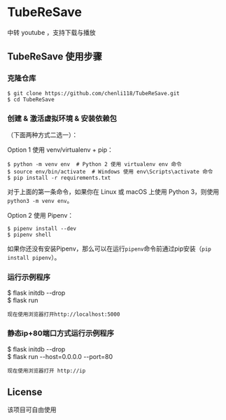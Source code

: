 # TubeReSave
中转 youtube ，支持下载与播放 

## TubeReSave 使用步骤 

### 克隆仓库

```
$ git clone https://github.com/chenli118/TubeReSave.git
$ cd TubeReSave
```
### 创建 & 激活虚拟环境 & 安装依赖包

（下面两种方式二选一）：

Option 1 使用 venv/virtualenv + pip：
```
$ python -m venv env  # Python 2 使用 virtualenv env 命令
$ source env/bin/activate  # Windows 使用 env\Scripts\activate 命令
$ pip install -r requirements.txt
```

对于上面的第一条命令，如果你在 Linux 或 macOS 上使用 Python 3，则使用 `python3 -m venv env`。

Option 2 使用 Pipenv：
```
$ pipenv install --dev
$ pipenv shell
```
如果你还没有安装Pipenv，那么可以在运行`pipenv`命令前通过pip安装（`pip install pipenv`）。

### 运行示例程序 

$ flask initdb --drop  
$ flask run  
```
现在使用浏览器打开http://localhost:5000
```
### 静态ip+80端口方式运行示例程序

$ flask initdb --drop  
$ flask run --host=0.0.0.0 --port=80 
```
现在使用浏览器打开 http://ip
``` 

## License

该项目可自由使用


